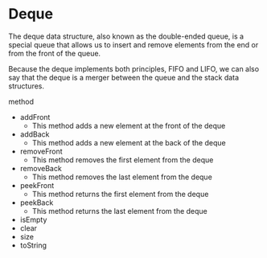 # Deque

The deque data structure, also known as the double-ended queue, is a special
queue that allows us to insert and remove elements from the end or from the
front of the queue.

Because the deque implements both principles, FIFO and
LIFO, we can also say that the deque is a merger between the queue and the
stack data structures.

method

- addFront
  - This method adds a new element at the front of the deque
- addBack
  - This method adds a new element at the back of the deque
- removeFront
  - This method removes the first element from the deque
- removeBack
  - This method removes the last element from the deque
- peekFront
  - This method returns the first element from the deque
- peekBack
  - This method returns the last element from the deque
- isEmpty
- clear
- size
- toString

